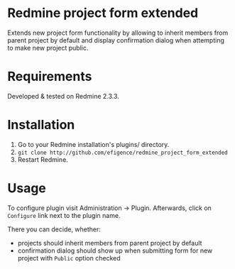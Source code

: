 # Redmine project form extended

Extends new project form functionality by allowing to inherit members from parent project by default and display confirmation dialog when attempting to make new project public.

# Requirements

Developed & tested on Redmine 2.3.3.

# Installation

1. Go to your Redmine installation's plugins/ directory.
2. `git clone http://github.com/efigence/redmine_project_form_extended`
3. Restart Redmine.

# Usage

To configure plugin visit Administration -> Plugin. Afterwards, click on `Configure` link next to the plugin name.

There you can decide, whether:

* projects should inherit members from parent project by default
* confirmation dialog should show up when submitting form for new project with `Public` option checked
